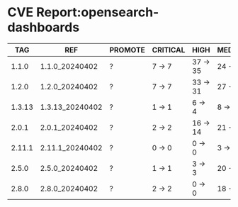 # CVE Report:opensearch-dashboards
|  TAG   |       REF       | PROMOTE | CRITICAL |   HIGH   |  MEDIUM  |  LOW   | UNKNOWN |
|--------|-----------------|---------|----------|----------|----------|--------|---------|
| 1.1.0  | 1.1.0_20240402  | ?       | 7 -> 7   | 37 -> 35 | 24 -> 21 | 6 -> 5 | 0 -> 0  |
| 1.2.0  | 1.2.0_20240402  | ?       | 7 -> 7   | 33 -> 31 | 27 -> 24 | 6 -> 5 | 0 -> 0  |
| 1.3.13 | 1.3.13_20240402 | ?       | 1 -> 1   | 6 -> 4   | 8 -> 5   | 4 -> 3 | 0 -> 0  |
| 2.0.1  | 2.0.1_20240402  | ?       | 2 -> 2   | 16 -> 14 | 21 -> 18 | 3 -> 2 | 0 -> 0  |
| 2.11.1 | 2.11.1_20240402 | ?       | 0 -> 0   | 0 -> 0   | 3 -> 3   | 0 -> 0 | 0 -> 0  |
| 2.5.0  | 2.5.0_20240402  | ?       | 1 -> 1   | 3 -> 3   | 20 -> 20 | 0 -> 0 | 0 -> 0  |
| 2.8.0  | 2.8.0_20240402  | ?       | 2 -> 2   | 0 -> 0   | 18 -> 18 | 1 -> 1 | 0 -> 0  |
